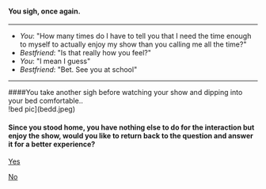 #### You sigh, once again.
---

 * _You_: "How many times do I have to tell you that I need the time enough to myself to actually enjoy my show than you calling me all the time?"
 *  _Bestfriend_: "Is that really how you feel?"
 *  _You_: "I mean I guess"
 *  _Bestfriend_: "Bet. See you at school"

---

####You take another sigh before watching your show and dipping into your bed comfortable..  
!bed pic](bedd.jpeg)

#### Since you stood home, you have nothing else to do for the interaction but enjoy the show, would you like to return back to the question and answer it for a better experience?

[Yes](denyInvite.md)

[No](README.md)